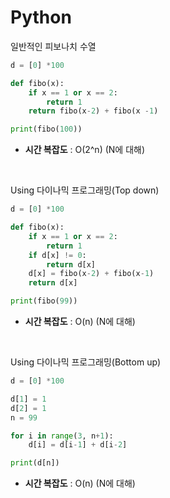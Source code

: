 # Python 
일반적인 피보나치 수열
```python
d = [0] *100

def fibo(x):
    if x == 1 or x == 2:
        return 1
    return fibo(x-2) + fibo(x -1)

print(fibo(100))
```

* **시간 복잡도** : O(2^n) (N에 대해)

</br>

Using 다이나믹 프로그래밍(Top down)
```python
d = [0] *100

def fibo(x):
    if x == 1 or x == 2:
        return 1
    if d[x] != 0:
        return d[x]
    d[x] = fibo(x-2) + fibo(x-1)
    return d[x]

print(fibo(99))
```

* **시간 복잡도** : O(n) (N에 대해)

</br>

Using 다이나믹 프로그래밍(Bottom up)
```python
d = [0] *100

d[1] = 1
d[2] = 1
n = 99

for i in range(3, n+1):
    d[i] = d[i-1] + d[i-2]

print(d[n])
```

* **시간 복잡도** : O(n) (N에 대해)


